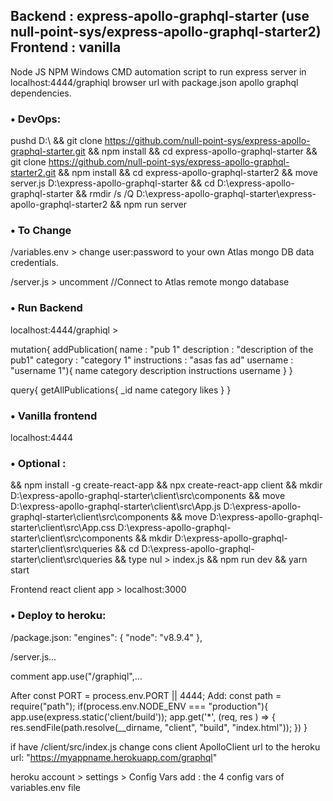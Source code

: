 ## Backend : express-apollo-graphql-starter (use null-point-sys/express-apollo-graphql-starter2) Frontend : vanilla 

Node JS NPM Windows CMD automation script to run express server in localhost:4444/graphiql browser url with package.json apollo graphql dependencies.

### • DevOps:

pushd D:\ 
&& git clone https://github.com/null-point-sys/express-apollo-graphql-starter.git
&& npm install
&& cd express-apollo-graphql-starter
&& git clone https://github.com/null-point-sys/express-apollo-graphql-starter2.git 
&& npm install 
&& cd express-apollo-graphql-starter2 
&& move server.js D:\express-apollo-graphql-starter 
&& cd D:\express-apollo-graphql-starter 
&& rmdir /s /Q D:\express-apollo-graphql-starter\express-apollo-graphql-starter2
&& npm run server

### • To Change
/variables.env > change user:password to your own Atlas mongo DB data credentials.
	
/server.js     > uncomment //Connect to Atlas remote mongo database	

### • Run Backend

localhost:4444/graphiql > 

mutation{
  addPublication(
    name         : "pub 1"
    description  : "description of the pub1"
    category     : "category 1"
    instructions : "asas fas ad"
    username     : "username 1"){
      name
      category
      description
      instructions
      username
    }
}

query{
  getAllPublications{
  	_id
  	name
  	category
  	likes
	}
}

### • Vanilla frontend
localhost:4444

### • Optional :

&& npm install -g create-react-app 
&& npx create-react-app client
&& mkdir D:\express-apollo-graphql-starter\client\src\components
&& move D:\express-apollo-graphql-starter\client\src\App.js D:\express-apollo-graphql-starter\client\src\components
&& move D:\express-apollo-graphql-starter\client\src\App.css D:\express-apollo-graphql-starter\client\src\components
&& mkdir D:\express-apollo-graphql-starter\client\src\queries
&& cd D:\express-apollo-graphql-starter\client\src\queries
&& type nul > index.js
&& npm run dev
&& yarn start

Frontend react client app > localhost:3000

### • Deploy to heroku:

/package.json:
  "engines": { "node": "v8.9.4" },
  
/server.js...

comment app.use("/graphiql",...

After const PORT = process.env.PORT || 4444;
Add:
const path  = require("path");
if(process.env.NODE_ENV === "production"){
	app.use(express.static('client/build'));
	app.get('*', (req, res ) => { res.sendFile(path.resolve(__dirname, "client", "build", "index.html")); })
}

if have /client/src/index.js change cons client ApolloClient url to the heroku url: "https://myappname.herokuapp.com/graphql"

heroku account > settings > Config Vars add : the 4 config vars of variables.env file
